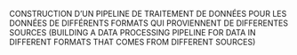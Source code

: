 CONSTRUCTION D’UN PIPELINE DE TRAITEMENT DE DONNÉES POUR LES DONNÉES DE DIFFÉRENTS FORMATS QUI PROVIENNENT DE DIFFERENTES SOURCES
(BUILDING A DATA PROCESSING PIPELINE FOR DATA IN DIFFERENT FORMATS THAT COMES FROM DIFFERENT SOURCES)

